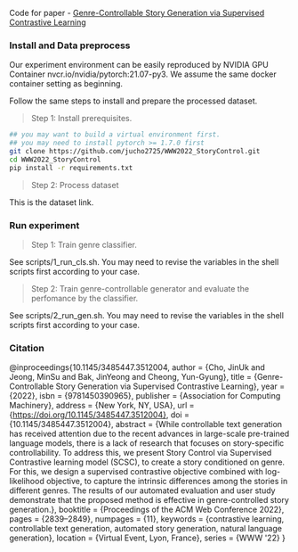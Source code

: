 
Code for paper - [Genre-Controllable Story Generation via Supervised Contrastive Learning](https://dl.acm.org/doi/10.1145/3485447.3512004)

### Install and Data preprocess
Our experiment environment can be easily reproduced by NVIDIA GPU Container nvcr.io/nvidia/pytorch:21.07-py3. We assume the same docker container setting as beginning.

Follow the same steps to install and prepare the processed dataset.


> Step 1: Install prerequisites.
```bash
## you may want to build a virtual environment first.
## you may need to install pytorch >= 1.7.0 first
git clone https://github.com/jucho2725/WWW2022_StoryControl.git
cd WWW2022_StoryControl
pip install -r requirements.txt
```

> Step 2: Process dataset

This is the dataset link.

### Run experiment

> Step 1: Train genre classifier.

See scripts/1_run_cls.sh. You may need to revise the variables in the shell scripts first according to your case. 

> Step 2: Train genre-controllable generator and evaluate the perfomance by the classifier.

See scripts/2_run_gen.sh. You may need to revise the variables in the shell scripts first according to your case.

### Citation

@inproceedings{10.1145/3485447.3512004,
author = {Cho, JinUk and Jeong, MinSu and Bak, JinYeong and Cheong, Yun-Gyung},
title = {Genre-Controllable Story Generation via Supervised Contrastive Learning},
year = {2022},
isbn = {9781450390965},
publisher = {Association for Computing Machinery},
address = {New York, NY, USA},
url = {https://doi.org/10.1145/3485447.3512004},
doi = {10.1145/3485447.3512004},
abstract = {While controllable text generation has received attention due to the recent advances in large-scale pre-trained language models, there is a lack of research that focuses on story-specific controllability. To address this, we present Story Control via Supervised Contrastive learning model (SCSC), to create a story conditioned on genre. For this, we design a supervised contrastive objective combined with log-likelihood objective, to capture the intrinsic differences among the stories in different genres. The results of our automated evaluation and user study demonstrate that the proposed method is effective in genre-controlled story generation.},
booktitle = {Proceedings of the ACM Web Conference 2022},
pages = {2839–2849},
numpages = {11},
keywords = {contrastive learning, controllable text generation, automated story generation, natural language generation},
location = {Virtual Event, Lyon, France},
series = {WWW '22}
}